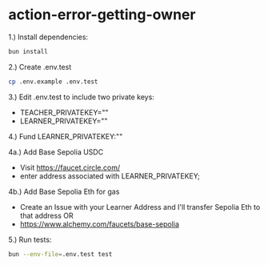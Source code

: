# action-error-getting-owner

1.) Install dependencies:

```bash
bun install
```
2.) Create .env.test
```bash 
cp .env.example .env.test
```
3.) Edit .env.test to include two private keys: 
- TEACHER_PRIVATEKEY="<private-key>"
- LEARNER_PRIVATEKEY="<private-key>"


4.) Fund LEARNER_PRIVATEKEY:"<private-key>" 
  
  4a.) Add Base Sepolia USDC
  - Visit https://faucet.circle.com/  
  - enter address associated with LEARNER_PRIVATEKEY;

  4b.) Add Base Sepolia Eth for gas 
  - Create an Issue with your Learner Address and I'll transfer Sepolia Eth to that address 
  OR
  - https://www.alchemy.com/faucets/base-sepolia

5.) Run tests:

```bash
bun --env-file=.env.test test 
```

